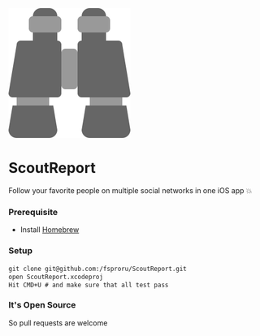 ![Scout Report Logo](https://raw.githubusercontent.com/fsproru/ScoutReport/master/project-logo.png)

# ScoutReport

Follow your favorite people on multiple social networks in one iOS app 💥

### Prerequisite
- Install [Homebrew](http://brew.sh)

### Setup
```shell
git clone git@github.com:/fsproru/ScoutReport.git
open ScoutReport.xcodeproj
Hit CMD+U # and make sure that all test pass
```

### It's Open Source
So pull requests are welcome
